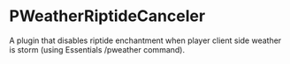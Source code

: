 # PWeatherRiptideCanceler
A plugin that disables riptide enchantment when player client side weather is storm (using Essentials /pweather command).
